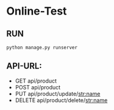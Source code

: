 # Online-Test

## RUN
```
python manage.py runserver
```

## API-URL:
* GET api/product
* POST api/product
* PUT api/product/update/<str:name>
* DELETE api/product/delete/<str:name>
